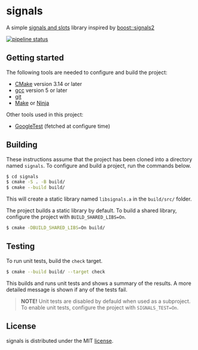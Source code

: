 # signals

A simple [signals and slots](https://en.wikipedia.org/wiki/Signals_and_slots) library
inspired by [boost::signals2](https://www.boost.org/doc/libs/release/libs/signals2/)

[![pipeline status](https://gitlab.com/antenous/signals/badges/master/pipeline.svg)](https://gitlab.com/antenous/signals/-/commits/master)

## Getting started

The following tools are needed to configure and build the project:
* [CMake](https://cmake.org/) version 3.14 or later
* [gcc](https://gcc.gnu.org/) version 5 or later
* [git](https://git-scm.com/)
* [Make](https://www.gnu.org/software/make/) or [Ninja](https://ninja-build.org/)

Other tools used in this project:
* [GoogleTest](https://github.com/google/googletest) (fetched at configure time)

## Building

These instructions assume that the project has been cloned into a directory
named `signals`. To configure and build a project, run the commands below. 

```sh
$ cd signals
$ cmake -S . -B build/
$ cmake --build build/
```

This will create a static library named `libsignals.a` in the `build/src/` folder. 

The project builds a static library by default. To build a shared library,
configure the project with `BUILD_SHARED_LIBS=On`.

```sh
$ cmake -DBUILD_SHARED_LIBS=On build/
```

## Testing

To run unit tests, build the `check` target.

```sh
$ cmake --build build/ --target check
```

This builds and runs unit tests and shows a summary of the results.
A more detailed message is shown if any of the tests fail.

> **NOTE!** Unit tests are disabled by defauld when used as a subproject.
To enable unit tests, configure the project with `SIGNALS_TEST=On`.

## License

signals is distributed under the MIT
[license](https://gitlab.com/antenous/signals/-/blob/master/LICENSE).
